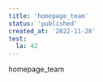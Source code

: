 ```yaml
---
title: 'homepage_team'
status: 'published'
created_at: '2022-11-28'
test:
  la: 42
---
```


homepage_team